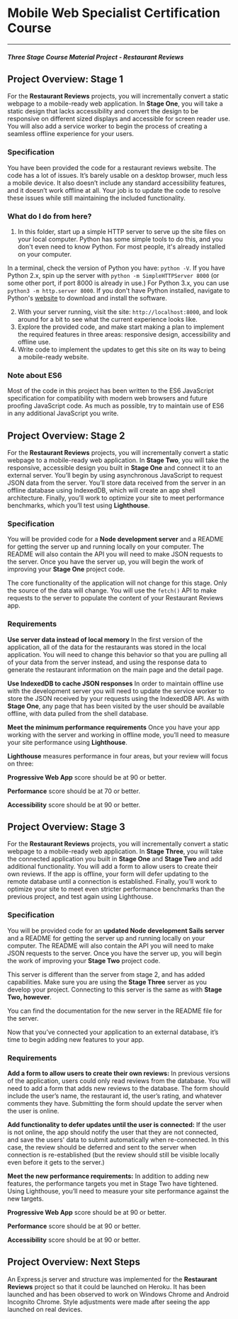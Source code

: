 # Mobile Web Specialist Certification Course
---
#### _Three Stage Course Material Project - Restaurant Reviews_

## Project Overview: Stage 1

For the **Restaurant Reviews** projects, you will incrementally convert a static webpage to a mobile-ready web application. In **Stage One**, you will take a static design that lacks accessibility and convert the design to be responsive on different sized displays and accessible for screen reader use. You will also add a service worker to begin the process of creating a seamless offline experience for your users.

### Specification

You have been provided the code for a restaurant reviews website. The code has a lot of issues. It’s barely usable on a desktop browser, much less a mobile device. It also doesn’t include any standard accessibility features, and it doesn’t work offline at all. Your job is to update the code to resolve these issues while still maintaining the included functionality.

### What do I do from here?

1. In this folder, start up a simple HTTP server to serve up the site files on your local computer. Python has some simple tools to do this, and you don't even need to know Python. For most people, it's already installed on your computer.

In a terminal, check the version of Python you have: `python -V`. If you have Python 2.x, spin up the server with `python -m SimpleHTTPServer 8000` (or some other port, if port 8000 is already in use.) For Python 3.x, you can use `python3 -m http.server 8000`. If you don't have Python installed, navigate to Python's [website](https://www.python.org/) to download and install the software.

2. With your server running, visit the site: `http://localhost:8000`, and look around for a bit to see what the current experience looks like.
3. Explore the provided code, and make start making a plan to implement the required features in three areas: responsive design, accessibility and offline use.
4. Write code to implement the updates to get this site on its way to being a mobile-ready website.

### Note about ES6

Most of the code in this project has been written to the ES6 JavaScript specification for compatibility with modern web browsers and future proofing JavaScript code. As much as possible, try to maintain use of ES6 in any additional JavaScript you write.

## Project Overview: Stage 2
For the **Restaurant Reviews** projects, you will incrementally convert a static webpage to a mobile-ready web application. In **Stage Two**, you will take the responsive, accessible design you built in **Stage One** and connect it to an external server. You’ll begin by using asynchronous JavaScript to request JSON data from the server. You’ll store data received from the server in an offline database using IndexedDB, which will create an app shell architecture. Finally, you’ll work to optimize your site to meet performance benchmarks, which you’ll test using **Lighthouse**.

### Specification
You will be provided code for a **Node development server** and a README for getting the server up and running locally on your computer. The README will also contain the API you will need to make JSON requests to the server. Once you have the server up, you will begin the work of improving your **Stage One** project code.

The core functionality of the application will not change for this stage. Only the source of the data will change. You will use the `fetch()` API to make requests to the server to populate the content of your Restaurant Reviews app.

### Requirements
**Use server data instead of local memory** In the first version of the application, all of the data for the restaurants was stored in the local application. You will need to change this behavior so that you are pulling all of your data from the server instead, and using the response data to generate the restaurant information on the main page and the detail page.

**Use IndexedDB to cache JSON responses** In order to maintain offline use with the development server you will need to update the service worker to store the JSON received by your requests using the IndexedDB API. As with **Stage One**, any page that has been visited by the user should be available offline, with data pulled from the shell database.

**Meet the minimum performance requirements** Once you have your app working with the server and working in offline mode, you’ll need to measure your site performance using **Lighthouse**.

**Lighthouse** measures performance in four areas, but your review will focus on three:

**Progressive Web App** score should be at 90 or better.

**Performance** score should be at 70 or better.

**Accessibility** score should be at 90 or better.

## Project Overview: Stage 3
For the **Restaurant Reviews** projects, you will incrementally convert a static webpage to a mobile-ready web application. In **Stage Three**, you will take the connected application you built in **Stage One** and **Stage Two** and add additional functionality. You will add a form to allow users to create their own reviews. If the app is offline, your form will defer updating to the remote database until a connection is established. Finally, you’ll work to optimize your site to meet even stricter performance benchmarks than the previous project, and test again using Lighthouse.

### Specification
You will be provided code for an **updated Node development Sails server** and a README for getting the server up and running locally on your computer. The README will also contain the API you will need to make JSON requests to the server. Once you have the server up, you will begin the work of improving your **Stage Two** project code.

This server is different than the server from stage 2, and has added capabilities. Make sure you are using the **Stage Three** server as you develop your project. Connecting to this server is the same as with **Stage Two, however**.

You can find the documentation for the new server in the README file for the server.

Now that you’ve connected your application to an external database, it’s time to begin adding new features to your app.

### Requirements
**Add a form to allow users to create their own reviews:** In previous versions of the application, users could only read reviews from the database. You will need to add a form that adds new reviews to the database. The form should include the user’s name, the restaurant id, the user’s rating, and whatever comments they have. Submitting the form should update the server when the user is online.

**Add functionality to defer updates until the user is connected:** If the user is not online, the app should notify the user that they are not connected, and save the users' data to submit automatically when re-connected. In this case, the review should be deferred and sent to the server when connection is re-established (but the review should still be visible locally even before it gets to the server.)

**Meet the new performance requirements:** In addition to adding new features, the performance targets you met in Stage Two have tightened. Using Lighthouse, you’ll need to measure your site performance against the new targets.

**Progressive Web App** score should be at 90 or better.

**Performance** score should be at 90 or better.

**Accessibility** score should be at 90 or better.

## Project Overview: Next Steps
An Express.js server and structure was implemented for the **Restaurant Reviews** project so that it could be launched on Heroku.  It has been launched and has been observed to work on Windows Chrome and Android Incognito Chrome. Style adjustments were made after seeing the app launched on real devices.
